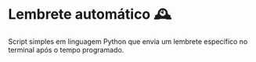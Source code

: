 # Lembrete automático 🕰️ 

Script simples em linguagem Python que envia um lembrete específico no terminal após o tempo programado.
